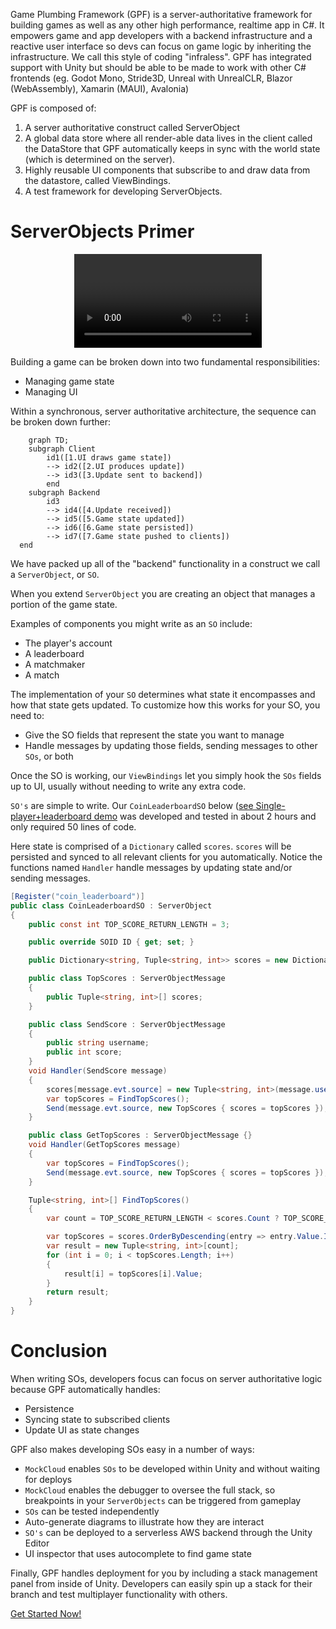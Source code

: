 Game Plumbing Framework (GPF) is a server-authoritative framework for building games as well as any other high performance, realtime app in C#. It empowers game and app developers with a backend infrastructure and a reactive user interface so devs can focus on game logic by inheriting the infrastructure.  We call this style of coding "infraless". GPF has integrated support with Unity but should be able to be made to work with other C# frontends (eg. Godot Mono, Stride3D, Unreal with UnrealCLR, Blazor (WebAssembly), Xamarin (MAUI), Avalonia)

GPF is composed of:

1. A server authoritative construct called ServerObject
2. A global data store where all render-able data lives in the client called the DataStore that GPF automatically keeps in sync with the world state (which is determined on the server).
3. Highly reusable UI components that subscribe to and draw data from the datastore, called ViewBindings.
4. A test framework for developing ServerObjects.

# ServerObjects Primer

<center>
  <Video videoTitle="server_development" youtubeID="IFlMi8HI8vE" />
</center>

Building a game can be broken down into two fundamental responsibilities:

- Managing game state
- Managing UI

Within a synchronous, server authoritative architecture, the sequence can be broken down further:

```mermaid
    graph TD;
    subgraph Client
        id1([1.UI draws game state])
        --> id2([2.UI produces update])
        --> id3([3.Update sent to backend])
        end
    subgraph Backend
        id3
        --> id4([4.Update received])
        --> id5([5.Game state updated])
        --> id6([6.Game state persisted])
        --> id7([7.Game state pushed to clients])
  end
```

We have packed up all of the "backend" functionality in a construct we call a `ServerObject`, or `SO`.

When you extend `ServerObject` you are creating an object that manages a portion of the game state.

Examples of components you might write as an `SO` include:

- The player's account
- A leaderboard
- A matchmaker
- A match

The implementation of your `SO` determines what state it encompasses and how that state gets updated. To customize how this works for your SO, you need to:

- Give the SO fields that represent the state you want to manage
- Handle messages by updating those fields, sending messages to other `SOs`, or both

Once the SO is working, our `ViewBindings` let you simply hook the `SOs` fields up to UI, usually without needing to write any extra code.

`SO's` are simple to write. Our `CoinLeaderboardSO` below ([see Single-player+leaderboard demo](https://github.com/launch-it-labs/gameplumbingframework/wiki/leaderboard_walkthrough) was developed and tested in about 2 hours and only required 50 lines of code.

Here state is comprised of a `Dictionary` called `scores`. `scores` will be persisted and synced to all relevant clients for you automatically. Notice the functions named `Handler` handle messages by updating state and/or sending messages.

```csharp
[Register("coin_leaderboard")]
public class CoinLeaderboardSO : ServerObject
{
    public const int TOP_SCORE_RETURN_LENGTH = 3;

    public override SOID ID { get; set; }

    public Dictionary<string, Tuple<string, int>> scores = new Dictionary<string, Tuple<string, int>>();

    public class TopScores : ServerObjectMessage
    {
        public Tuple<string, int>[] scores;
    }

    public class SendScore : ServerObjectMessage
    {
        public string username;
        public int score;
    }
    void Handler(SendScore message)
    {
        scores[message.evt.source] = new Tuple<string, int>(message.username, message.score);
        var topScores = FindTopScores();
        Send(message.evt.source, new TopScores { scores = topScores });
    }

    public class GetTopScores : ServerObjectMessage {}
    void Handler(GetTopScores message)
    {
        var topScores = FindTopScores();
        Send(message.evt.source, new TopScores { scores = topScores });
    }

    Tuple<string, int>[] FindTopScores()
    {
        var count = TOP_SCORE_RETURN_LENGTH < scores.Count ? TOP_SCORE_RETURN_LENGTH : scores.Count;

        var topScores = scores.OrderByDescending(entry => entry.Value.Item2).Take(count).ToArray();
        var result = new Tuple<string, int>[count];
        for (int i = 0; i < topScores.Length; i++)
        {
            result[i] = topScores[i].Value;
        }
        return result;
    }
}
```

# Conclusion 

When writing SOs, developers focus can focus on server authoritative logic because GPF automatically handles: 

- Persistence
- Syncing state to subscribed clients
- Update UI as state changes

GPF also makes developing SOs easy in a number of ways:

- `MockCloud` enables `SOs` to be developed within Unity and without waiting for deploys
- `MockCloud` enables the debugger to oversee the full stack, so breakpoints in your `ServerObjects` can be triggered from gameplay
- `SOs` can be tested independently
- Auto-generate diagrams to illustrate how they are interact
- `SO's` can be deployed to a serverless AWS backend through the Unity Editor
- UI inspector that uses autocomplete to find game state

Finally, GPF handles deployment for you by including a stack management panel from inside of Unity.  Developers can easily spin up a stack for their branch and test multiplayer functionality with others.

[Get Started Now!](https://github.com/launch-it-labs/gameplumbingframework/wiki)
